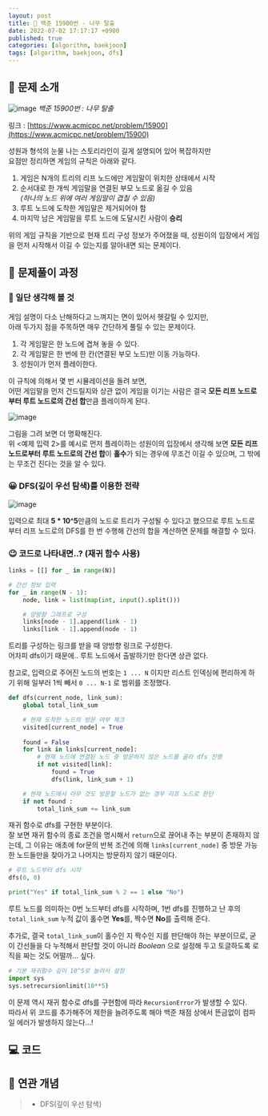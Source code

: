 ```yaml
---
layout: post
title: 📄 백준 15900번 - 나무 탈출
date: 2022-07-02 17:17:17 +0900
published: true
categories: [algorithm, baekjoon]
tags: [algorithm, baekjoon, dfs]
---
```


## **📄 문제 소개**

![image](https://user-images.githubusercontent.com/6462456/176991611-601ac70f-498b-481c-820d-bb940eac4f26.png)
_백준 15900번 : 나무 탈출_

링크 : [https://www.acmicpc.net/problem/15900](https://www.acmicpc.net/problem/15900)

성원과 형석의 눈물 나는 스토리라인이 길게 설명되어 있어 복잡하지만  
요점만 정리하면 게임의 규칙은 아래와 같다.  

1. 게임은 N개의 트리의 리프 노드에만 게임말이 위치한 상태에서 시작
2. 순서대로 한 개씩 게임말을 연결된 부모 노드로 옮길 수 있음  
_(하나의 노드 위에 여러 게임말이 겹칠 수 있음)_
3. 루트 노드에 도착한 게임말은 제거되어야 함
4. 마지막 남은 게임말을 루트 노드에 도달시킨 사람이 **승리**

위의 게임 규칙을 기반으로 현재 트리 구성 정보가 주어졌을 때, 성원이의
입장에서 게임을 먼저 시작해서 이길 수 있는지를 알아내면 되는 문제이다.  

## **📗 문제풀이 과정**

### **🧐 일단 생각해 볼 것**

게임 설명이 다소 난해하다고 느껴지는 면이 있어서 헷갈릴 수 있지만,  
아래 두가지 점을 주목하면 매우 간단하게 풀릴 수 있는 문제이다.  

1. 각 게임말은 한 노드에 겹쳐 놓을 수 있다.
2. 각 게임말은 한 번에 한 칸(연결된 부모 노드)만 이동 가능하다.
3. 성원이가 먼저 플레이한다.

이 규칙에 의해서 몇 번 시뮬레이션을 돌려 보면,  
어떤 게임말을 먼저 건드릴지와 상관 없이 게임을 이기는 사람은
결국 **모든 리프 노드로부터 루트 노드로의 간선 합**만큼 플레이하게 된다.  

![image](https://user-images.githubusercontent.com/6462456/176888331-8d0f2806-2c62-4daa-b9f0-c18e850415e7.png)

그림을 그려 보면 더 명확해진다.  
위 <예제 입력 2>를 예시로 먼저 플레이하는 성원이의 입장에서 생각해 보면
**모든 리프 노드로부터 루트 노드로의 간선 합**이 **홀수**가 되는 경우에
무조건 이길 수 있으며, 그 밖에는 무조건 진다는 것을 알 수 있다.  

### **😀 DFS(깊이 우선 탐색)를 이용한 전략**

![image](https://user-images.githubusercontent.com/6462456/176888652-3a4ca929-dd52-4fb6-9b88-a8f4c3487b80.png)

입력으로 최대 **5 * 10^5**만큼의 노드로 트리가 구성될 수 있다고 했으므로
루트 노드로부터 리프 노드로의 DFS를 한 번 수행해 간선의 합을 계산하면
문제를 해결할 수 있다.  

### **😉 코드로 나타내면..? (재귀 함수 사용)**

```python
links = [[] for _ in range(N)]

# 간선 정보 입력
for _ in range(N - 1):
    node, link = list(map(int, input().split()))

    # 양방향 그래프로 구성
    links[node - 1].append(link - 1)
    links[link - 1].append(node - 1)
```

트리를 구성하는 링크를 받을 때 양방향 링크로 구성한다.  
어차피 dfs이기 때문에.. 루트 노드에서 출발하기만 한다면 상관 없다.  

참고로, 입력으로 주어진 노드의 번호는 `1 ... N` 이지만
리스트 인덱싱에 편리하게 하기 위해 일부러 1씩 빼서
`0 ... N-1` 로 범위를 조정했다.  

```python
def dfs(current_node, link_sum):
    global total_link_sum

    # 현재 도착한 노드의 방문 여부 체크
    visited[current_node] = True
    
    found = False
    for link in links[current_node]:
        # 현재 노드에 연결된 노드 중 방문하지 않은 노드를 골라 dfs 진행
        if not visited[link]:
            found = True
            dfs(link, link_sum + 1)

    # 현재 노드에서 아무 것도 방문할 노드가 없는 경우 리프 노드로 판단
    if not found :
        total_link_sum += link_sum
```

재귀 함수로 dfs를 구현한 부분이다.  
잘 보면 재귀 함수의 종료 조건을 명시해서 `return`으로
끊어내 주는 부분이 존재하지 않는데,
그 이유는 애초에 for문의 반복 조건에 의해 `links[current_node]` 중
방문 가능한 노드들만을 찾아가고 나머지는 방문하지 않기 때문이다.  

```python
# 루트 노드부터 dfs 시작
dfs(0, 0)

print("Yes" if total_link_sum % 2 == 1 else "No")
```

루트 노드를 의미하는 0번 노드부터 dfs를 시작하며,
1번 dfs를 진행하고 난 후의 `total_link_sum` 누적 값이
홀수면 **Yes**를, 짝수면 **No**를 출력해 준다.  

추가로, 결국 `total_link_sum`이 홀수인 지 짝수인 지를
판단해야 하는 부분이므로, 굳이 간선들을 다 누적해서 판단할 것이 아니라
_Boolean_ 으로 설정해 두고 토글하도록 로직을 짜는 것도 어떨까... 싶다.  

```python
# 기본 재귀함수 깊이 10^5로 늘려서 설정
import sys
sys.setrecursionlimit(10**5)
```

이 문제 역시 재귀 함수로 dfs를 구현함에 따라
`RecursionError`가 발생할 수 있다.  
따라서 위 코드를 추가해주어 제한을 늘려주도록 해야
백준 채점 상에서 뜬금없이 컴파일 에러가 발생하지 않는다...!  

## **💻 코드**

<script src="https://gist.github.com/poodlepoodle/66a4347ea4c4a1379b4b103fe584ab65.js"></script>

## **📒 연관 개념**

> -   DFS(깊이 우선 탐색)